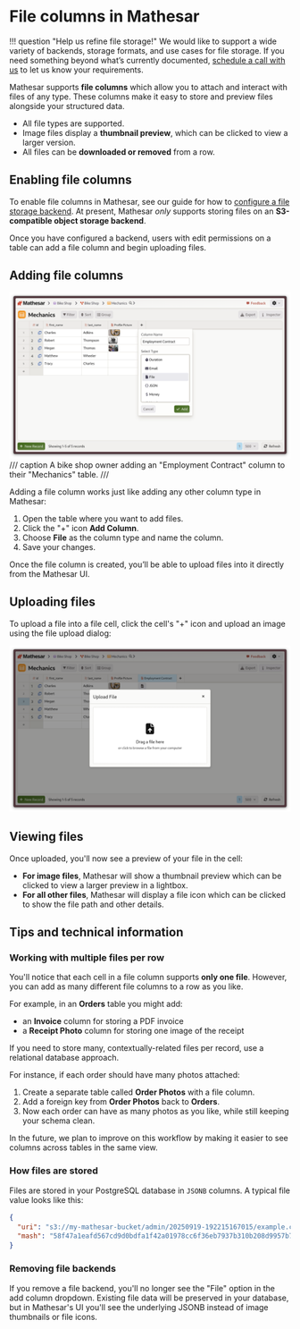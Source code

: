 # File columns in Mathesar

!!! question "Help us refine file storage!"
    We would like to support a wide variety of backends, storage formats, and use cases for file storage. If you need something beyond what’s currently documented, [schedule a call with us](https://cal.com/mathesar/users) to let us know your requirements.

Mathesar supports **file columns** which allow you to attach and interact with files of any type. These columns make it easy to store and preview files alongside your structured data.

- All file types are supported.
- Image files display a **thumbnail preview**, which can be clicked to view a larger version.
- All files can be **downloaded or removed** from a row.

## Enabling file columns

To enable file columns in Mathesar, see our guide for how to [configure a file storage backend](../administration/file-backend-config.md). At present, Mathesar _only_ supports storing files on an **S3-compatible object storage backend**.

Once you have configured a backend, users with edit permissions on a table can add a file column and begin uploading files.

## Adding file columns

![Adding a "Employment Contract" file column to a "Mechanics" table](../assets/images/files-add-column.png)
/// caption
A bike shop owner adding an "Employment Contract" column to their "Mechanics" table.
///

Adding a file column works just like adding any other column type in Mathesar:

1. Open the table where you want to add files.
2. Click the "+" icon **Add Column**.
3. Choose **File** as the column type and name the column.
4. Save your changes.

Once the file column is created, you’ll be able to upload files into it directly from the Mathesar UI.

## Uploading files

To upload a file into a file cell, click the cell's "+" icon and upload an image using the file upload dialog:

![Mathesar's file upload dialog](../assets/images/file-upload-dialog.png)

## Viewing files

Once uploaded, you'll now see a preview of your file in the cell:

- **For image files**, Mathesar will show a thumbnail preview which can be clicked to view a larger preview in a lightbox.
- **For all other files**, Mathesar will display a file icon which can be clicked to show the file path and other details.

## Tips and technical information

### Working with multiple files per row

You'll notice that each cell in a file column supports **only one file**. However, you can add as many different file columns to a row as you like.

For example, in an **Orders** table you might add:

- an **Invoice** column for storing a PDF invoice
- a **Receipt Photo** column for storing one image of the receipt

If you need to store many, contextually-related files per record, use a relational database approach.

For instance, if each order should have many photos attached:

1. Create a separate table called **Order Photos** with a file column.
2. Add a foreign key from **Order Photos** back to **Orders**.
3. Now each order can have as many photos as you like, while still keeping your schema clean.

 In the future, we plan to improve on this workflow by making it easier to see columns across tables in the same view.

### How files are stored

Files are stored in your PostgreSQL database in `JSONB` columns. A typical file value looks like this:

```json
{
  "uri": "s3://my-mathesar-bucket/admin/20250919-192215167015/example.csv",
  "mash": "58f47a1eafd567cd9d0bdfa1f42a01978cc6f36eb7937b310b208d9957b7ee8b"
}
```

### Removing file backends

If you remove a file backend, you'll no longer see the "File" option in the add column dropdown. Existing file data will be preserved in your database, but in Mathesar's UI you'll see the underlying JSONB instead of image thumbnails or file icons.
